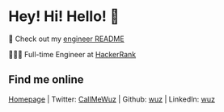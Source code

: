 # Hey! Hi! Hello! 👋

🌻 Check out my [engineer README](/ENG_README.md)

👨🏻‍💻 Full-time Engineer at [HackerRank](https://github.com/interviewstreet)

## Find me online 

[Homepage](https://wuz.sh) | Twitter: [CallMeWuz](https://twitter.com/CallMeWuz) | Github: [wuz](https://github.com/wuz) | LinkedIn: [wuz](https://linkedin.com/in/wuz)
